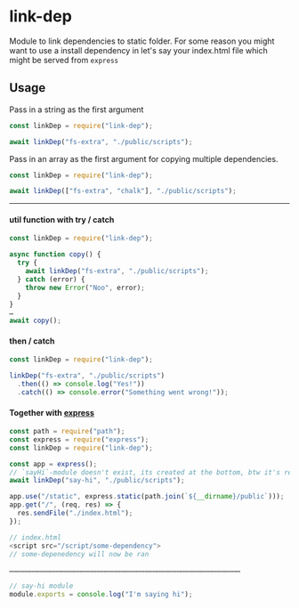# link-dep

Module to link dependencies to static folder.
For some reason you might want to use a install dependency in let's say your index.html file which might be served from `express`

## Usage

Pass in a string as the first argument

```jsx
const linkDep = require("link-dep");

await linkDep("fs-extra", "./public/scripts");
```

Pass in an array as the first argument for copying multiple dependencies.

```jsx
const linkDep = require("link-dep");

await linkDep(["fs-extra", "chalk"], "./public/scripts");
```

---

#### util function with try / catch

```jsx
const linkDep = require("link-dep");

async function copy() {
  try {
    await linkDep("fs-extra", "./public/scripts");
  } catch (error) {
    throw new Error("Noo", error);
  }
}
…
await copy();
```

#### then / catch

```jsx
const linkDep = require("link-dep");

linkDep("fs-extra", "./public/scripts")
  .then(() => console.log("Yes!"))
  .catch(() => console.error("Something went wrong!"));
```

#### Together with [express](https://expressjs.com/)

```js
const path = require("path");
const express = require("express");
const linkDep = require("link-dep");

const app = express();
// `sayHi`-module doesn't exist, its created at the bottom, btw it's really complex. 🧠
await linkDep("say-hi", "./public/scripts");

app.use("/static", express.static(path.join(`${__dirname}/public`)));
app.get("/", (req, res) => {
  res.sendFile("./index.html");
});

// index.html
<script src="/script/some-dependency">
// some-depenedency will now be ran

…………………………………………………………………………………………………………………………………………………………

// say-hi module 
module.exports = console.log("I'm saying hi");
```
